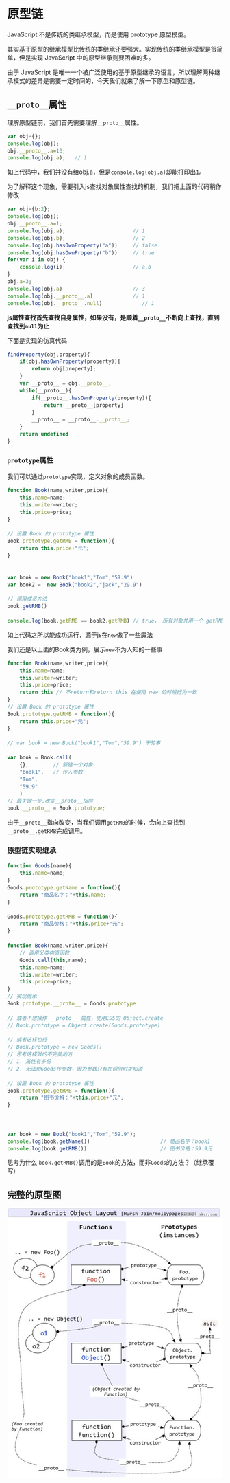 # 原型链

JavaScript 不是传统的类继承模型，而是使用 prototype 原型模型。

其实基于原型的继承模型比传统的类继承还要强大。实现传统的类继承模型是很简单，但是实现 JavaScript 中的原型继承则要困难的多。

由于 JavaScript 是唯一一个被广泛使用的基于原型继承的语言，所以理解两种继承模式的差异是需要一定时间的，今天我们就来了解一下原型和原型链。

## `__proto__`属性

理解原型链前，我们首先需要理解`__proto__`属性。

```javascript
var obj={};
console.log(obj);
obj.__proto__.a=10;
console.log(obj.a);   // 1
```

如上代码中，我们并没有给obj.a，但是`console.log(obj.a)`却能打印出`1`。

为了解释这个现象，需要引入js查找对象属性查找的机制，我们把上面的代码稍作修改

```javascript
var obj={b:2};
console.log(obj);
obj.__proto__.a=1;
console.log(obj.a);                      // 1
console.log(obj.b);                      // 2
console.log(obj.hasOwnProperty("a"))     // false
console.log(obj.hasOwnProperty("b"))     // true
for(var i in obj) {
    console.log(i);                      // a,b
}
obj.a=3;
console.log(obj.a)                       // 3
console.log(obj.__proto__.a)             // 1
console.log(obj.__proto__.null)             // 1
```

**js属性查找首先查找自身属性，如果没有，是顺着`__proto__`不断向上查找，直到查找到`null`为止**

下面是实现的仿真代码

```javascript
findProperty(obj,property){
    if(obj.hasOwnProperty(property)){
        return obj[property];
    }
    var __proto__ = obj.__proto__;
    while(__proto__){
        if(__proto__.hasOwnProperty(property)){
            return __proto__[property]
        }
        __proto__ = __proto__.__proto__;
    }
    return undefined
}
```

### `prototype`属性

我们可以通过`prototype`实现，定义对象的成员函数。

```javascript
function Book(name,writer,price){
    this.name=name;
    this.writer=writer;
    this.price=price;
}

// 设置 Book 的 prototype 属性
Book.prototype.getRMB = function(){
    return this.price+"元";
}


var book = new Book("book1","Tom","59.9")
var book2 =  new Book("book2","jack","29.9")

// 调用成员方法
book.getRMB()

console.log(book.getRMB == book2.getRMB) // true， 所有对象共用一个 getRMB
```

如上代码之所以能成功运行，源于js在`new`做了一些魔法

我们还是以上面的Book类为例，展示`new`不为人知的一些事

```javascript
function Book(name,writer,price){
    this.name=name;
    this.writer=writer;
    this.price=price;
    return this // 不return和return this 在使用 new 的时候行为一致
}
// 设置 Book 的 prototype 属性
Book.prototype.getRMB = function(){
    return this.price+"元";
}

// var book = new Book("book1","Tom","59.9") 干的事

var book = Book.call(
    {},        // 新建一个对象
    "book1",   // 传入参数
    "Tom",
    "59.9"
    )
// 最关键一步,改变__proto__指向
book.__proto__ = Book.prototype;
```

由于`__proto__`指向改变，当我们调用`getRMB`的时候，会向上查找到`__proto__.getRMB`完成调用。

### 原型链实现继承


```javascript
function Goods(name){
    this.name=name;
}
Goods.prototype.getName = function(){
    return "商品名字："+this.name;
}

Goods.prototype.getRMB = function(){
    return "商品价格："+this.price+"元";
}

function Book(name,writer,price){
    // 调用父类构造函数
    Goods.call(this,name);  
    this.name=name;
    this.writer=writer;
    this.price=price;
}
// 实现继承
Book.prototype.__proto__ = Goods.prototype

// 或者不想操作 __proto__ 属性，使用ES5的 Object.create
// Book.prototype = Object.create(Goods.prototype)

// 或者这样也行
// Book.prototype = new Goods()
// 思考这样做的不完美地方
// 1. 属性有多份
// 2. 无法给Goods传参数，因为参数只有在调用时才知道

// 设置 Book 的 prototype 属性
Book.prototype.getRMB = function(){
    return "图书价格："+this.price+"元";
}



var book = new Book("book1","Tom","59.9");
console.log(book.getName())                       // 商品名字：book1
console.log(book.getRMB())                        // 图书价格：59.9元
```

思考为什么 `book.getRMB()`调用的是`Book`的方法，而非`Goods`的方法？（继承覆写）

## 完整的原型图
![](images/prototype.jpg)